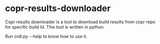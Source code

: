 # copr-results-downloader
Copr results downloader is a tool to download build results from copr repo for specific build Id. This tool is written in python.

Run crdl.py --help to know how to use it.
